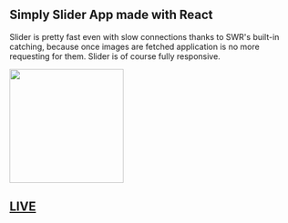 ## Simply Slider App made with React

Slider is pretty fast even with slow connections thanks to SWR's built-in catching,
because once images are fetched application is no more requesting for them. Slider is of course fully responsive.

<img src="https://i.imgur.com/0rTY6Z7.gif" height='200'/>

<h2>
    <a href="https://mecha-k-duels.herokuapp.com/"><strong>LIVE</strong></a>
</h3>
